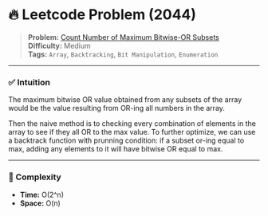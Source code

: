 # 🔥 Leetcode Problem (2044)

> **Problem:** [Count Number of Maximum Bitwise-OR Subsets](https://leetcode.com/problems/count-number-of-maximum-bitwise-or-subsets/)<br />
> **Difficulty:** Medium<br/>
> **Tags:** `Array`, `Backtracking`, `Bit Manipulation`, `Enumeration`

---

### ✅ Intuition

The maximum bitwise OR value obtained from any subsets of the array would be the value resulting from OR-ing all numbers in the array.

Then the naive method is to checking every combination of elements in the array to see if they all OR to the max value. To further optimize, we can use a backtrack function with prunning condition: if a subset or-ing equal to max, adding any elements to it will have bitwise OR equal to max.

---

### 🧪 Complexity

- **Time:** O(2^n)
- **Space:** O(n)